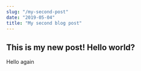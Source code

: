 ```yaml
---
slug: "/my-second-post"
date: "2019-05-04"
title: "My second blog post"
---
```

## This is my new post! Hello world?
Hello again